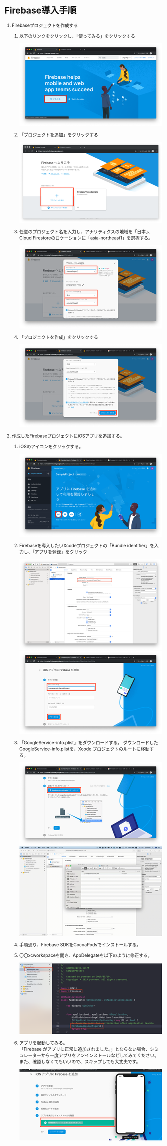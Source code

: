 # Firebase導入手順

1. Firebaseプロジェクトを作成する
	
	1. 以下のリンクをクリックし、「使ってみる」をクリックする
		
		<img src="./img/Firebase01.png">
	
	2. 「プロジェクトを追加」をクリックする
	
		<img src="./img/Firebase02.png">

	3. 任意のプロジェクト名を入力し、アナリティクスの地域を「日本」、Cloud Firestoreのロケーションに「asia-northeast1」を選択する。

		<img src="./img/Firebase03.png">

	4. 「プロジェクトを作成」をクリックする

		<img src="./img/Firebase04.png">

2. 作成したFirebaseプロジェクトにiOSアプリを追加する。  

	1. iOSのアイコンをクリックする。

		<img src="./img/Firebase05.png">

	2. Firebaseを導入したいXcodeプロジェクトの「Bundle identifier」を入力し、「アプリを登録」をクリック

		<img src="./img/Firebase06.png">

		<img src="./img/Firebase07.png">

	3. 「GoogleService-info.plist」をダウンロードする。
	ダウンロードしたGoogleService-info.plistを、Xcode プロジェクトのルートに移動する。

		<img src="./img/Firebase08.png">

		<img src="./img/Firebase09.gif">

	4. 手順通り、Firebase SDKをCocoaPodsでインストールする。

	5. 〇〇xcworkspaceを開き、AppDelegateを以下のように修正する。

		<img src="./img/Firebase10.png">

	6. アプリを起動してみる。  
	「Firebase がアプリに正常に追加されました。」とならない場合、シミュレーターから一度アプリをアンインストールなどしてみてください。  
	また、確認しなくてもいいので、スキップしても大丈夫です。

		<img src="./img/Firebase11.png">